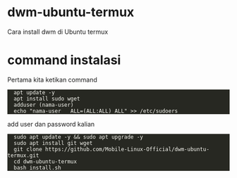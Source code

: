# dwm-ubuntu-termux
Cara install dwm di Ubuntu termux 

<h1>command instalasi</h1>
<p>Pertama kita ketikan command</p>
<div class=highlight><pre style=color:#f8f8f2;background-color:#272822><code class=language-sh data-lang=sh><span style="margin-right:.4em;padding:0 .4em;color:#7f7f7f"></span>apt update -y
<span style="margin-right:.4em;padding:0 .4em;color:#7f7f7f"></span>apt install sudo wget
<span style="margin-right:.4em;padding:0 .4em;color:#7f7f7f"></span>adduser (nama-user)
<span style="margin-right:.4em;padding:0 .4em;color:#7f7f7f"></span>echo "nama-user   ALL=(ALL:ALL) ALL" >> /etc/sudoers
</code></pre></div>

<p>add user dan password kalian</p>

<div class=highlight><pre style=color:#f8f8f2;background-color:#272822><code class=language-sh data-lang=sh><span style="margin-right:.4em;padding:0 .4em;color:#7f7f7f"></span>sudo apt update -y && sudo apt upgrade -y
<span style="margin-right:.4em;padding:0 .4em;color:#7f7f7f"></span>sudo apt install git wget
<span style="margin-right:.4em;padding:0 .4em;color:#7f7f7f"></span>git clone https://github.com/Mobile-Linux-Official/dwm-ubuntu-termux.git
<span style="margin-right:.4em;padding:0 .4em;color:#7f7f7f"></span>cd dwm-ubuntu-termux 
<span style="margin-right:.4em;padding:0 .4em;color:#7f7f7f"></span>bash install.sh
</code></pre></div>
